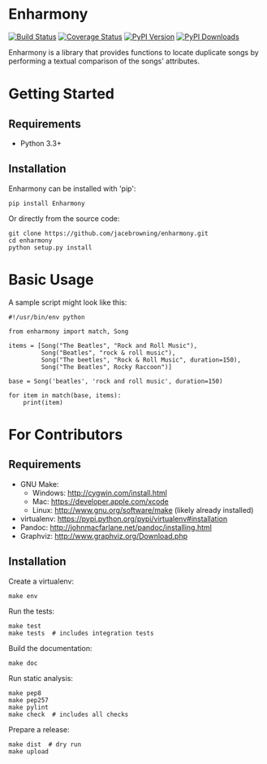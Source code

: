 Enharmony
=========

[![Build Status](http://img.shields.io/travis/jacebrowning/enharmony/master.svg)](https://travis-ci.org/jacebrowning/enharmony)
[![Coverage Status](http://img.shields.io/coveralls/jacebrowning/enharmony/master.svg)](https://coveralls.io/r/jacebrowning/enharmony)
[![PyPI Version](http://img.shields.io/pypi/v/Enharmony.svg)](https://pypi.python.org/pypi/Enharmony)
[![PyPI Downloads](http://img.shields.io/pypi/dm/Enharmony.svg)](https://pypi.python.org/pypi/Enharmony)

Enharmony is a library that provides functions to locate duplicate songs
by performing a textual comparison of the songs' attributes.



Getting Started
===============

Requirements
------------

* Python 3.3+


Installation
------------

Enharmony can be installed with 'pip':

    pip install Enharmony

Or directly from the source code:

    git clone https://github.com/jacebrowning/enharmony.git
    cd enharmony
    python setup.py install



Basic Usage
===========

A sample script might look like this:

    #!/usr/bin/env python

    from enharmony import match, Song

    items = [Song("The Beatles", "Rock and Roll Music"),
             Song("Beatles", "rock & roll music"),
             Song("The beetles", "Rock & Roll Music", duration=150),
             Song("The Beatles", Rocky Raccoon")]

    base = Song('beatles', 'rock and roll music', duration=150)

    for item in match(base, items):
        print(item)



For Contributors
================

Requirements
------------

* GNU Make:
    * Windows: http://cygwin.com/install.html
    * Mac: https://developer.apple.com/xcode
    * Linux: http://www.gnu.org/software/make (likely already installed)
* virtualenv: https://pypi.python.org/pypi/virtualenv#installation
* Pandoc: http://johnmacfarlane.net/pandoc/installing.html
* Graphviz: http://www.graphviz.org/Download.php


Installation
------------

Create a virtualenv:

    make env

Run the tests:

    make test
    make tests  # includes integration tests

Build the documentation:

    make doc

Run static analysis:

    make pep8
    make pep257
    make pylint
    make check  # includes all checks

Prepare a release:

    make dist  # dry run
    make upload
